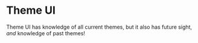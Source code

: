 # Theme UI

Theme UI has knowledge of all current themes, but it also has future sight, _and_ knowledge of past themes!
